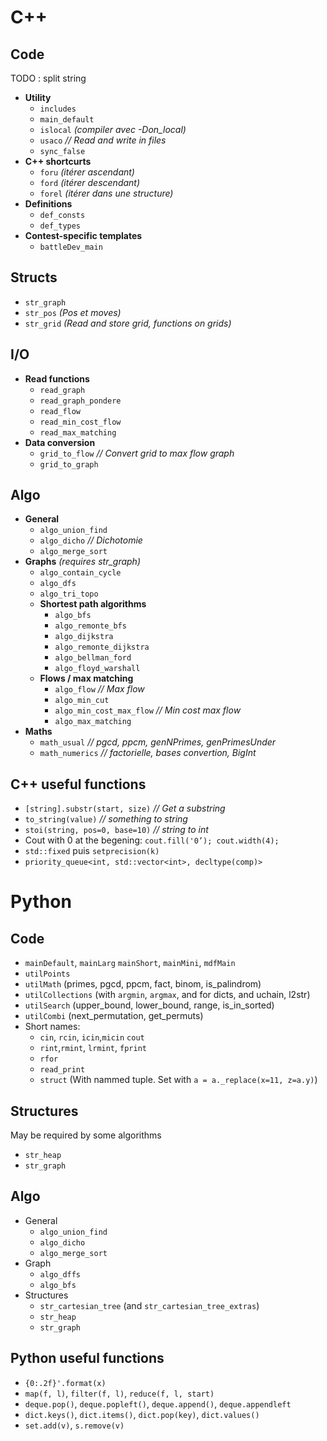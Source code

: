 # C++

## Code

TODO : split string

- **Utility**
  - `includes`
  - `main_default`
  - `islocal` *(compiler avec -Don_local)*
  - `usaco` *// Read and write in files*
  - `sync_false`
- **C++ shortcurts**
  - `foru` *(itérer ascendant)*
  - `ford` *(itérer descendant)*
  - `forel` *(itérer dans une structure)*
- **Definitions**
  - `def_consts`
  - `def_types`
- **Contest-specific templates**
  - `battleDev_main`

## Structs

- `str_graph`
- `str_pos` *(Pos et moves)*
- `str_grid` *(Read and store grid, functions on grids)*

## I/O
- **Read functions**
  - `read_graph`
  - `read_graph_pondere`
  - `read_flow`
  - `read_min_cost_flow`
  - `read_max_matching`
- **Data conversion**
  - `grid_to_flow` *// Convert grid to max flow graph*
  - `grid_to_graph`

## Algo

- **General**
  - `algo_union_find`
  - `algo_dicho` *// Dichotomie*
  - `algo_merge_sort`
- **Graphs** *(requires str_graph)*
  - `algo_contain_cycle`
  - `algo_dfs`
  - `algo_tri_topo`
  - **Shortest path algorithms**
    - `algo_bfs`
    - `algo_remonte_bfs`
    - `algo_dijkstra`
    - `algo_remonte_dijkstra`
    - `algo_bellman_ford`
    - `algo_floyd_warshall`
  - **Flows / max matching**
    - `algo_flow` *// Max flow*
    - `algo_min_cut`
    - `algo_min_cost_max_flow` *// Min cost max flow*
    - `algo_max_matching`
- **Maths**
  - `math_usual` *// pgcd, ppcm, genNPrimes, genPrimesUnder*
  - `math_numerics` *// factorielle, bases convertion, BigInt*

## C++ useful functions

  - `[string].substr(start, size)` *// Get a substring*
  - `to_string(value)` *// something to string*
  - `stoi(string, pos=0, base=10)` *// string to int*
  - Cout with 0 at the begening: ```cout.fill('0’); cout.width(4);```
  - ```std::fixed``` puis ```setprecision(k)```
  - `priority_queue<int, std::vector<int>, decltype(comp)> `



# Python

## Code

-   `mainDefault`, `mainLarg` `mainShort`, `mainMini`, `mdfMain`
-   `utilPoints`
-   `utilMath` (primes, pgcd, ppcm, fact, binom, is_palindrom)
-   `utilCollections` (with `argmin`, `argmax`, and for dicts, and uchain, l2str)
-   `utilSearch` (upper_bound, lower_bound, range, is_in_sorted)
-   `utilCombi` (next_permutation, get_permuts)
-   Short names:
    -   `cin`, `rcin`, `icin`,`micin` `cout`
    -   `rint`,`rmint`, `lrmint`, `fprint`
    -   `rfor`
    -   `read_print`
    -   `struct` (With nammed tuple. Set with `a = a._replace(x=11, z=a.y)`)

## Structures

May be required by some algorithms

-   `str_heap` 
-   `str_graph`

## Algo

-   General
    -   `algo_union_find`
    -   `algo_dicho`
    -   `algo_merge_sort`
-   Graph
    -   `algo_dffs`
    -   `algo_bfs`
-   Structures
    -   `str_cartesian_tree` (and `str_cartesian_tree_extras`)
    -   `str_heap`
    -   `str_graph`

## Python useful functions

-   `{0:.2f}'.format(x)`
-   `map(f, l)`, `filter(f, l)`, `reduce(f, l, start)`
-   `deque.pop()`, `deque.popleft()`, `deque.append()`, `deque.appendleft`
-   `dict.keys()`, `dict.items()`, `dict.pop(key)`, `dict.values()`
-   `set.add(v)`, `s.remove(v)`